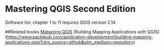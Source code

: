# Mastering QGIS Second Edition

Software list:
chapter 1 to 11 requires QGIS version 2.14

##Related books
[Matsering QGIS](https://www.packtpub.com/application-development/mastering-qgis?utm_source=github&utm_medium=repository)
[Building Mapping Applications with QGIS] (https://www.packtpub.com/application-development/building-mapping-applications-qgis?utm_source=github&utm_medium=repository)
